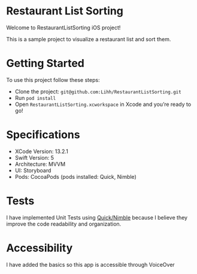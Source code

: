 # Restaurant List Sorting
Welcome to RestaurantListSorting iOS project!

This is a sample project to visualize a restaurant list and sort them.

# Getting Started
To use this project follow these steps:
- Clone the project: `git@github.com:Lihh/RestaurantListSorting.git`
- Run `pod install`
- Open `RestaurantListSorting.xcworkspace` in Xcode and you’re ready to go!

# Specifications
- XCode Version: 13.2.1
- Swift Version: 5
- Architecture: MVVM
- UI: Storyboard
- Pods: CocoaPods (pods installed: Quick, Nimble)

# Tests
I have implemented Unit Tests using [Quick/Nimble](https://github.com/Quick/Nimble) because I believe they improve the code readability and organization.

# Accessibility
I have added the basics so this app is accessible through VoiceOver
